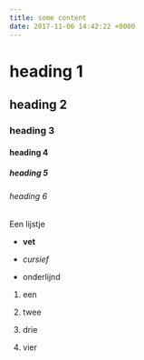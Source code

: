 ```yaml
---
title: some content
date: 2017-11-06 14:42:22 +0000
---
```

# heading 1

## heading 2

### heading 3

#### heading 4

##### heading 5

###### heading 6

Een lijstje

* **vet**

* _cursief_

* onderlijnd

1. een

2. twee

3. drie

4. vier  